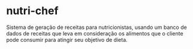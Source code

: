 # nutri-chef
Sistema de geração de receitas para nutricionistas, usando um banco de dados de receitas que leva em consideração os alimentos que o cliente pode consumir para atingir seu objetivo de dieta.
